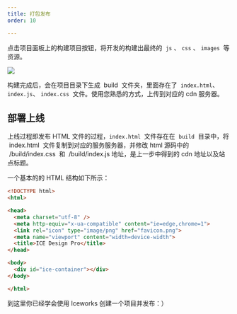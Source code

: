 ```yaml
---
title: 打包发布
order: 10

---
```


点击项目面板上的构建项目按钮，将开发的构建出最终的  `js` 、 `css` 、 `images`  等资源。

![](https://cdn.yuque.com/lark/0/2018/png/71071/1530782919320-e60c5f7d-bbab-40fc-8531-3e5e589fc420.png)

构建完成后，会在项目目录下生成  build  文件夹，里面存在了  `index.html`、`index.js`、 `index.css`  文件。使用您熟悉的方式，上传到对应的 cdn 服务器。

## 部署上线

上线过程即发布 HTML 文件的过程，`index.html`  文件存在在  `build`  目录中，将  index.html  文件复制到对应的服务服务器，并修改 html 源码中的  /build/index.css  和  /build/index.js 地址，是上一步中得到的 cdn 地址以及站点标题。

一个基本的的 HTML 结构如下所示：

```HTML
<!DOCTYPE html>
<html>

<head>
  <meta charset="utf-8" />
  <meta http-equiv="x-ua-compatible" content="ie=edge,chrome=1">
  <link rel="icon" type="image/png" href="favicon.png">
  <meta name="viewport" content="width=device-width">
  <title>ICE Design Pro</title>
</head>

<body>
  <div id="ice-container"></div>
</body>

</html>
```

到这里你已经学会使用 Iceworks 创建一个项目并发布：）
